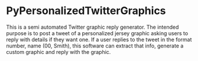 # PyPersonalizedTwitterGraphics

This is a semi automated Twitter graphic reply generator. The intended purpose is to post a tweet of a personalized jersey graphic asking users to reply with details if they want one. If a user replies to the tweet in the format number, name (00, Smith), this software can extract that info, generate a custom graphic and reply with the graphic.  
